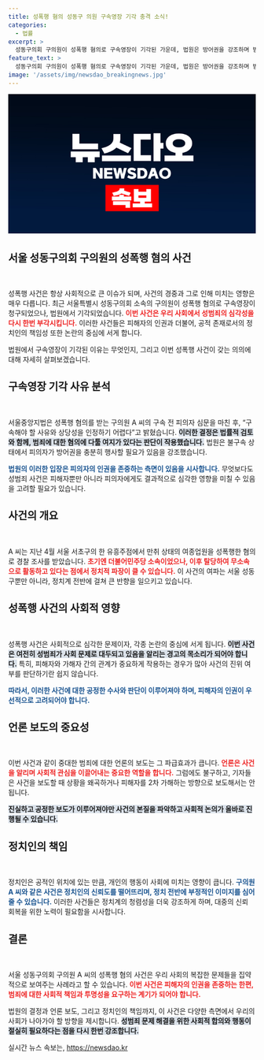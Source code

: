 ```yaml
---
title: 성폭행 혐의 성동구 의원 구속영장 기각 충격 소식!
categories:
  - 법률
excerpt: >
  성동구의회 구의원이 성폭행 혐의로 구속영장이 기각된 가운데, 법원은 방어권을 강조하며 범죄 혐의의 다툼을 인정했습니다. 이 사건의 전말이 궁금하다면 클릭하세요!
feature_text: >
  성동구의회 구의원이 성폭행 혐의로 구속영장이 기각된 가운데, 법원은 방어권을 강조하며 범죄 혐의의 다툼을 인정했습니다. 이 사건의 전말이 궁금하다면 클릭하세요!
image: '/assets/img/newsdao_breakingnews.jpg'
---
```


<p><img src="/assets/img/newsdao_breakingnews.jpg" alt="ontimetimes 속보" /></p>

<h2 data-ke-size="size26">서울 성동구의회 구의원의 성폭행 혐의 사건</h2>

<p data-ke-size="size16">&nbsp;</p>

<p>성폭행 사건은 항상 사회적으로 큰 이슈가 되며, 사건의 경중과 그로 인해 미치는 영향은 매우 다릅니다. 최근 서울특별시 성동구의회 소속의 구의원이 성폭행 혐의로 구속영장이 청구되었으나, 법원에서 기각되었습니다. <b><span style="color: #ee2323;">이번 사건은 우리 사회에서 성범죄의 심각성을 다시 한번 부각시킵니다.</span></b> 이러한 사건들은 피해자의 인권과 더불어, 공적 존재로서의 정치인의 책임성 또한 논란의 중심에 서게 합니다. </p>

<p>법원에서 구속영장이 기각된 이유는 무엇인지, 그리고 이번 성폭행 사건이 갖는 의의에 대해 자세히 살펴보겠습니다.</p>

<h2 data-ke-size="size26">구속영장 기각 사유 분석</h2>

<p data-ke-size="size16">&nbsp;</p>

<p>서울중앙지법은 성폭행 혐의를 받는 구의원 A 씨의 구속 전 피의자 심문을 마친 후, “구속해야 할 사유와 상당성을 인정하기 어렵다”고 밝혔습니다. <b><span style="background-color: #21538527;">이러한 결정은 법률적 검토와 함께, 범죄에 대한 혐의에 다툴 여지가 있다는 판단이 작용했습니다.</span></b> 법원은 불구속 상태에서 피의자가 방어권을 충분히 행사할 필요가 있음을 강조했습니다.</p>

<p><b><span style="color: #1a5490;">법원의 이러한 입장은 피의자의 인권을 존중하는 측면이 있음을 시사합니다.</span></b> 무엇보다도 성범죄 사건은 피해자뿐만 아니라 피의자에게도 결과적으로 심각한 영향을 미칠 수 있음을 고려할 필요가 있습니다.  </p>

<h2 data-ke-size="size26">사건의 개요</h2>

<p data-ke-size="size16">&nbsp;</p>

<p>A 씨는 지난 4월 서울 서초구의 한 유흥주점에서 만취 상태의 여종업원을 성폭행한 혐의로 경찰 조사를 받았습니다. <b><span style="color: #ee2323;">초기엔 더불어민주당 소속이었으나, 이후 탈당하여 무소속으로 활동하고 있다는 점에서 정치적 파장이 클 수 있습니다.</span></b> 이 사건의 여파는 서울 성동구뿐만 아니라, 정치계 전반에 걸쳐 큰 반향을 일으키고 있습니다. </p>

<h2 data-ke-size="size26">성폭행 사건의 사회적 영향</h2>

<p data-ke-size="size16">&nbsp;</p>

<p>성폭행 사건은 사회적으로 심각한 문제이자, 각종 논란의 중심에 서게 됩니다. <b><span style="background-color: #21538527;">이번 사건은 여전히 성범죄가 사회 문제로 대두되고 있음을 알리는 경고의 목소리가 되어야 합니다.</span></b> 특히, 피해자와 가해자 간의 관계가 중요하게 작용하는 경우가 많아 사건의 진위 여부를 판단하기란 쉽지 않습니다.</p>

<p><b><span style="color: #1a5490;">따라서, 이러한 사건에 대한 공정한 수사와 판단이 이루어져야 하며, 피해자의 인권이 우선적으로 고려되어야 합니다.</span></b></p>

<h2 data-ke-size="size26">언론 보도의 중요성</h2>

<p data-ke-size="size16">&nbsp;</p>

<p>이번 사건과 같이 중대한 범죄에 대한 언론의 보도는 그 파급효과가 큽니다. <b><span style="color: #ee2323;">언론은 사건을 알리며 사회적 관심을 이끌어내는 중요한 역할을 합니다.</span></b> 그럼에도 불구하고, 기자들은 사건을 보도할 때 상황을 왜곡하거나 피해자를 2차 가해하는 방향으로 보도해서는 안 됩니다.</p>

<p><b><span style="background-color: #21538527;">진실하고 공정한 보도가 이루어져야만 사건의 본질을 파악하고 사회적 논의가 올바로 진행될 수 있습니다.</span></b></p>

<h2 data-ke-size="size26">정치인의 책임</h2>

<p data-ke-size="size16">&nbsp;</p>

<p>정치인은 공적인 위치에 있는 만큼, 개인의 행동이 사회에 미치는 영향이 큽니다. <b><span style="color: #1a5490;">구의원 A 씨와 같은 사건은 정치인의 신뢰도를 떨어뜨리며, 정치 전반에 부정적인 이미지를 심어줄 수 있습니다.</span></b> 이러한 사건들은 정치계의 청렴성을 더욱 강조하게 하며, 대중의 신뢰 회복을 위한 노력이 필요함을 시사합니다. </p>

<h2 data-ke-size="size26">결론</h2>

<p data-ke-size="size16">&nbsp;</p>

<p>서울 성동구의회 구의원 A 씨의 성폭행 혐의 사건은 우리 사회의 복잡한 문제들을 집약적으로 보여주는 사례라고 할 수 있습니다. <b><span style="color: #ee2323;">이번 사건은 피해자의 인권을 존중하는 한편, 범죄에 대한 사회적 책임과 투명성을 요구하는 계기가 되어야 합니다.</span></b> </p>

<p>법원의 결정과 언론 보도, 그리고 정치인의 책임까지, 이 사건은 다양한 측면에서 우리의 사회가 나아가야 할 방향을 제시합니다. <b><span style="background-color: #21538527;">성범죄 문제 해결을 위한 사회적 합의와 행동이 절실히 필요하다는 점을 다시 한번 강조합니다.</span></b></p>
실시간 뉴스 속보는, <a href="https://newsdao.kr" rel="dofollow">https://newsdao.kr</a>


